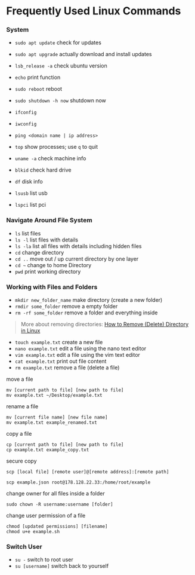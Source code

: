 # Frequently Used Linux Commands

### System

- `sudo apt update` check for updates
- `sudo apt upgrade` actually download and install updates
- `lsb_release -a` check ubuntu version
- `echo` print function
- `sudo reboot` reboot
- `sudo shutdown -h now` shutdown now



- `ifconfig`
- `iwconfig`
- `ping <domain name | ip address>`
- `top` show processes; use `q` to quit
-  `uname -a` check machine info
- `blkid` check hard drive
- `df` disk info
- `lsusb` list usb
- `lspci` list pci



### Navigate Around File System

- `ls` list files
- `ls -l` list files with details
- `ls -la` list all files with details including hidden files
- `cd` change directory
- `cd ..` move out / up current directory by one layer
- `cd ~` change to home Directory
- `pwd` print working directory

### Working with Files and Folders

- `mkdir new_folder_name` make directory (create a new folder)
- `rmdir some_folder` remove a empty folder
- `rm -rf some_folder` remove a folder and everything inside

>More about removing directories: [How to Remove (Delete) Directory in Linux](https://linuxize.com/post/remove-directory-linux/)

- `touch example.txt` create a new file
- `nano example.txt` edit a file using the nano text editor
- `vim example.txt` edit a file using the vim text editor
- `cat example.txt` print out file content
- `rm example.txt` remove a file (delete a file)

move a file
```
mv [current path to file] [new path to file]
mv example.txt ~/Desktop/example.txt
```

rename a file
```
mv [current file name] [new file name]
mv example.txt example_renamed.txt
```

copy a file
```
cp [current path to file] [new path to file]
cp example.txt example_copy.txt
```

secure copy

```
scp [local file] [remote user]@[remote address]:[remote path]

scp example.json root@178.128.22.33:/home/root/example
```


change owner for all files inside a folder

```
sudo chown -R username:username [folder]
```

change user permission of a file

```
chmod [updated permissions] [filename]
chmod u+e example.sh
```



### Switch User

- `su -` switch to root user
- `su [username]` switch back to yourself
